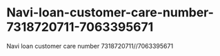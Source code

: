 # Navi-loan-customer-care-number-7318720711-7063395671
Navi loan customer care number  7318720711//7063395671
